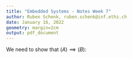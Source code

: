 ```yaml
---
title: "Embedded Systems - Notes Week 7"
author: Ruben Schenk, ruben.schenk@inf.ethz.ch
date: January 16, 2022
geometry: margin=2cm
output: pdf_document
---
```


We need to show that $(A) \implies (B)$:
